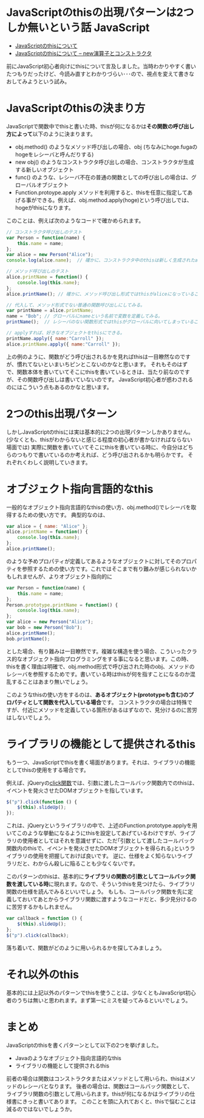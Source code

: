 JavaScriptのthisの出現パターンは2つしか無いという話
JavaScript
=====
<ul>
<li><a href="http://manaten.net/archives/19">JavaScriptのthisについて</a></li>
<li><a href="http://manaten.net/archives/41">JavaScriptのthisについて – new演算子とコンストラクタ</a></li>
</ul>

<p>前にJavaScript初心者向けにthisについて言及しました。当時わかりやすく書いたつもりだったけど、今読み直すとわかりづらい･･･ので、視点を変えて書きなおしてみようという試み。</p>

<!-- more -->

<h1>JavaScriptのthisの決まり方</h1>

<p>JavaScriptで関数中でthisと書いた時、thisが何になるかは<strong>その関数の呼び出し方によって</strong>以下のように決まります。</p>

<ul>
<li>obj.method() のようなメソッド呼び出しの場合、obj (ちなみにhoge.fugaのhogeをレシーバと呼んだりする)</li>
<li>new obj() のようなコンストラクタ呼び出しの場合、コンストラクタが生成する新しいオブジェクト</li>
<li>func() のような、レシーバ不在の普通の関数としての呼び出しの場合は、グローバルオブジェクト</li>
<li>Function.protoype.apply メソッドを利用すると、thisを任意に指定してあげる事ができる。例えば、obj.method.apply(hoge)という呼び出しでは、hogeがthisになります。</li>
</ul>

<p>このことは、例えば次のようなコードで確かめられます。</p>

```javascript
// コンストラクタ呼び出しのテスト
var Person = function(name) {
    this.name = name;
};
var alice = new Person("Alice");
console.log(alice.name);  // 確かに、コンストラクタ中のthisは新しく生成されたaliceであることがわかる。

// メソッド呼び出しのテスト
alice.printName = function() {
    console.log(this.name);
};
alice.printName(); // 確かに、メソッド呼び出し形式ではthisがaliceになっていることがわかる。

// 代入して、メソッド形式でない普通の関数呼び出しにしてみる。
var printName = alice.printName;
name = "Bob"; // グローバルにnameという名前で変数を定義してみる。
printName();  // レシーバのない関数形式ではthisがグローバルに向いてしまっていることがわかる。もしグローバルにnameがいなければ、エラーになってしまうでしょう。

// applyすれば、好きなオブジェクトをthisにできる。
printName.apply({ name:"Carroll" });
alice.printName.apply({ name:"Carroll" });
```

<p>上の例のように、関数がどう呼び出されるかを見ればthisは一目瞭然なのですが、慣れてないといまいちピンとこないのかなと思います。
それもそのはずで、関数本体を書いていてそこにthisを書いているときは、当たり前なのですが、その関数呼び出しは書いていないのです。
JavaScript初心者が惑わされるのにはこういう点もあるのかなと思います。</p>

<h1>2つのthis出現パターン</h1>

<p>しかしJavaScriptのthisには実は基本的に2つの出現パターンしかありません。(少なくとも、thisがわからないと感じる程度の初心者が書かなければならない場面では)
実際に関数を書いていてそこにthisを書いている時に、今自分はどちらのつもりで書いているのか考えれば、どう呼び出されるかも明らかです。
それぞれくわしく説明していきます。</p>

<h1>オブジェクト指向言語的なthis</h1>

<p>一般的なオブジェクト指向言語的なthisの使い方、obj.method()でレシーバを取得するための使い方です。
典型的なのは、</p>

```javascript
var alice = { name: "Alice" };
alice.printName = function() {
    console.log(this.name);
};
alice.printName();
```

<p>のような予めプロパティが定義してあるようなオブジェクトに対してそのプロパティを参照するための使い方です。これではそこまで有り難みが感じられないかもしれませんが、よりオブジェクト指向的に</p>

```javascript
var Person = function(name) {
    this.name = name;
};
Person.prototype.printName = function() {
    console.log(this.name);
};
var alice = new Person("Alice");
var bob = new Person("Bob");
alice.printName();
bob.printName();
```

<p>とした場合、有り難みは一目瞭然です。複雑な構造を使う場合、こういったクラス的なオブジェクト指向プログラミングをする事になると思います。この時、thisを書く理由は明確で、obj.method形式で呼び出された時のobj、メソッドのレシーバを参照するためです。書いている時はthisが何を指すことになるのか混乱することはあまり無いでしょう。</p>

<p>このようなthisの使い方をするのは、<strong>あるオブジェクト(prototypeも含む)のプロパティとして関数を代入している場合</strong>です。
コンストラクタの場合は特殊ですが、付近にメソッドを定義している箇所があるはずなので、見分けるのに苦労はしないでしょう。</p>

<h1>ライブラリの機能として提供されるthis</h1>

<p>もう一つ、JavaScriptでthisを書く場面があります。それは、ライブラリの機能としてthisの使用をする場合です。</p>

<p>例えば、jQueryの<a href="http://api.jquery.com/click/">click関数</a>では、引数に渡したコールバック関数内でのthisは、イベントを発火させたDOMオブジェクトを指しています。</p>

```javascript
$("p").click(function () {
    $(this).slideUp();
});
```

<p>これは、jQueryというライブラリの中で、上述のFunction.prototype.applyを用いてこのような挙動になるようにthisを設定してあげているわけですが、ライブラリの使用者としてはそれを意識せずに、ただ｢引数として渡したコールバック関数内のthisで、イベントを発火させたDOMオブジェクトを得られる｣というライブラリの使用を把握しておけば良いです。
逆に、仕様をよく知らないライブラリだと、わからん殺しに陥ることも少なくないです。</p>

<p>このパターンのthisは、基本的に<strong>ライブラリの関数の引数としてコールバック関数を渡している時</strong>に現れます。なので、そういうthisを見つけたら、ライブラリ関数の仕様を読んでみるといいでしょう。
もしも、コールバック関数を先に定義しておいてあとからライブラリ関数に渡すようなコードだと、多少見分けるのに苦労するかもしれません。</p>

```javascript
var callback = function () {
    $(this).slideUp();
};
$("p").click(callback);
```

<p>落ち着いて、関数がどのように用いられるかを探してみましょう。</p>

<h1>それ以外のthis</h1>

<p>基本的には上記以外のパターンでthisを使うことは、少なくともJavaScript初心者のうちは無いと思われます。まず第一にミスを疑ってみるといいでしょう。</p>

<h1>まとめ</h1>

<p>JavaScriptのthisを書くパターンとして以下の2つを挙げました。</p>

<ul>
<li>Javaのようなオブジェクト指向言語的なthis</li>
<li>ライブラリの機能として提供されるthis</li>
</ul>

<p>前者の場合は関数はコンストラクタまたはメソッドとして用いられ、thisはメソッドのレシーバとなります。
後者の場合は、関数はコールバック関数として、ライブラリ関数の引数として用いられます。thisが何になるかはライブラリの仕様書にきっと書いてあります。
このことを頭に入れておくと、thisで悩むことは減るのではないでしょうか。</p>
